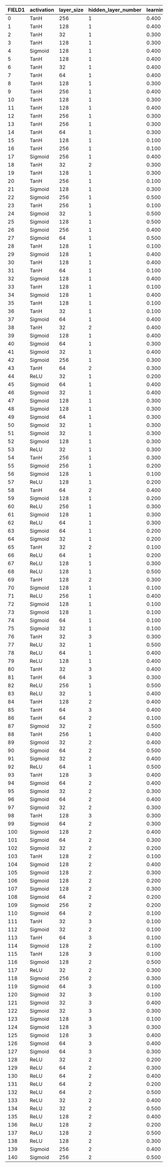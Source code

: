 |FIELD1 |activation|layer_size|hidden_layer_number|learning_rate|epochs            |test_accuracy     |train_loss        |train_loss_std|momentum|
|-------|----------|----------|-------------------|-------------|------------------|------------------|------------------|--------------|--------|
|0      |TanH      |256       |1                  |0.400        |20                |0.883             |0.272             |1.579         |0.100   |
|1      |TanH      |128       |1                  |0.400        |20                |0.880             |0.176             |1.016         |0.000   |
|2      |TanH      |32        |1                  |0.300        |20                |0.878             |0.055             |0.309         |0.000   |
|3      |TanH      |128       |1                  |0.300        |20                |0.878             |0.129             |0.742         |0.000   |
|4      |Sigmoid   |128       |1                  |0.400        |20                |0.877             |0.082             |0.472         |0.500   |
|5      |TanH      |128       |1                  |0.400        |20                |0.877             |0.173             |0.994         |0.010   |
|6      |TanH      |32        |1                  |0.400        |20                |0.877             |0.062             |0.349         |0.000   |
|7      |TanH      |64        |1                  |0.400        |20                |0.876             |0.115             |0.663         |0.000   |
|8      |TanH      |128       |1                  |0.300        |20                |0.876             |0.148             |0.859         |0.100   |
|9      |TanH      |256       |1                  |0.400        |20                |0.876             |0.260             |1.496         |0.010   |
|10     |TanH      |128       |1                  |0.300        |20                |0.876             |0.138             |0.799         |0.010   |
|11     |TanH      |128       |1                  |0.400        |20                |0.876             |0.183             |1.065         |0.100   |
|12     |TanH      |256       |1                  |0.300        |20                |0.876             |0.221             |1.284         |0.100   |
|13     |TanH      |256       |1                  |0.300        |20                |0.873             |0.195             |1.131         |0.010   |
|14     |TanH      |64        |1                  |0.300        |20                |0.873             |0.085             |0.490         |0.000   |
|15     |TanH      |128       |1                  |0.100        |20                |0.872             |0.089             |0.516         |0.500   |
|16     |TanH      |256       |1                  |0.100        |20                |0.868             |0.135             |0.777         |0.500   |
|17     |Sigmoid   |256       |1                  |0.400        |20                |0.867             |0.114             |0.664         |0.500   |
|18     |TanH      |32        |2                  |0.300        |20                |0.865             |0.057             |0.304         |0.000   |
|19     |TanH      |128       |1                  |0.300        |20                |0.864             |0.258             |1.482         |0.500   |
|20     |TanH      |256       |1                  |0.100        |20                |0.859             |0.072             |0.406         |0.100   |
|21     |Sigmoid   |128       |1                  |0.300        |20                |0.857             |0.074             |0.421         |0.500   |
|22     |Sigmoid   |256       |1                  |0.500        |20                |0.857             |0.095             |0.544         |0.000   |
|23     |TanH      |256       |1                  |0.100        |20                |0.850             |0.069             |0.388         |0.010   |
|24     |Sigmoid   |32        |1                  |0.500        |20                |0.848             |0.060             |0.328         |0.000   |
|25     |Sigmoid   |128       |1                  |0.500        |20                |0.847             |0.068             |0.384         |0.000   |
|26     |Sigmoid   |256       |1                  |0.400        |20                |0.847             |0.081             |0.458         |0.000   |
|27     |Sigmoid   |64        |1                  |0.500        |20                |0.845             |0.064             |0.352         |0.000   |
|28     |TanH      |128       |1                  |0.100        |20                |0.843             |0.059             |0.326         |0.100   |
|29     |Sigmoid   |128       |1                  |0.400        |20                |0.842             |0.067             |0.370         |0.000   |
|30     |TanH      |128       |1                  |0.400        |20                |0.841             |0.364             |2.063         |0.500   |
|31     |TanH      |64        |1                  |0.100        |20                |0.841             |0.058             |0.309         |0.000   |
|32     |Sigmoid   |128       |1                  |0.400        |20                |0.840             |0.068             |0.379         |0.100   |
|33     |TanH      |128       |1                  |0.100        |20                |0.839             |0.058             |0.318         |0.000   |
|34     |Sigmoid   |128       |1                  |0.400        |20                |0.835             |0.066             |0.364         |0.010   |
|35     |TanH      |128       |1                  |0.100        |20                |0.834             |0.057             |0.313         |0.010   |
|36     |TanH      |32        |1                  |0.100        |20                |0.832             |0.062             |0.321         |0.000   |
|37     |Sigmoid   |64        |1                  |0.400        |20                |0.832             |0.061             |0.331         |0.000   |
|38     |TanH      |32        |2                  |0.400        |20                |0.832             |0.067             |0.354         |0.000   |
|39     |Sigmoid   |128       |1                  |0.400        |20                |0.826             |0.066             |0.366         |0.000   |
|40     |Sigmoid   |64        |1                  |0.300        |20                |0.824             |0.063             |0.330         |0.000   |
|41     |Sigmoid   |32        |1                  |0.400        |20                |0.823             |0.063             |0.333         |0.000   |
|42     |Sigmoid   |256       |1                  |0.300        |20                |0.821             |0.081             |0.443         |0.000   |
|43     |TanH      |64        |2                  |0.300        |20                |0.821             |0.106             |0.579         |0.000   |
|44     |ReLU      |32        |1                  |0.200        |20                |0.820             |3.188             |18.502        |0.000   |
|45     |Sigmoid   |64        |1                  |0.400        |20                |0.819             |0.062             |0.336         |0.000   |
|46     |Sigmoid   |32        |1                  |0.400        |20                |0.817             |0.066             |0.348         |0.000   |
|47     |Sigmoid   |128       |1                  |0.300        |20                |0.816             |0.069             |0.368         |0.000   |
|48     |Sigmoid   |128       |1                  |0.300        |20                |0.811             |0.065             |0.353         |0.100   |
|49     |Sigmoid   |64        |1                  |0.300        |20                |0.807             |0.065             |0.340         |0.000   |
|50     |Sigmoid   |32        |1                  |0.300        |20                |0.807             |0.069             |0.353         |0.000   |
|51     |Sigmoid   |32        |1                  |0.300        |20                |0.805             |0.067             |0.345         |0.000   |
|52     |Sigmoid   |128       |1                  |0.300        |20                |0.804             |0.070             |0.373         |0.000   |
|53     |ReLU      |32        |1                  |0.300        |20                |0.802             |1.787             |10.544        |0.000   |
|54     |TanH      |256       |1                  |0.300        |20                |0.801             |0.777             |4.196         |0.500   |
|55     |Sigmoid   |256       |1                  |0.200        |20                |0.800             |0.075             |0.392         |0.000   |
|56     |Sigmoid   |128       |1                  |0.100        |20                |0.798             |0.068             |0.346         |0.500   |
|57     |ReLU      |128       |1                  |0.200        |20                |0.798             |3.065             |17.695        |0.000   |
|58     |TanH      |64        |2                  |0.400        |20                |0.796             |0.178             |0.981         |0.000   |
|59     |Sigmoid   |128       |1                  |0.200        |20                |0.789             |0.071             |0.357         |0.000   |
|60     |ReLU      |256       |1                  |0.300        |20                |0.786             |2.210             |12.988        |0.000   |
|61     |Sigmoid   |128       |1                  |0.300        |20                |0.785             |0.066             |0.353         |0.010   |
|62     |ReLU      |64        |1                  |0.300        |20                |0.782             |2.496             |14.676        |0.000   |
|63     |Sigmoid   |64        |1                  |0.200        |20                |0.775             |0.082             |0.411         |0.000   |
|64     |Sigmoid   |32        |1                  |0.200        |20                |0.774             |0.079             |0.375         |0.000   |
|65     |TanH      |32        |2                  |0.100        |20                |0.773             |0.081             |0.380         |0.000   |
|66     |ReLU      |64        |1                  |0.200        |20                |0.765             |2.217             |12.998        |0.000   |
|67     |ReLU      |128       |1                  |0.300        |20                |0.750             |2.667             |15.538        |0.000   |
|68     |ReLU      |128       |1                  |0.500        |20                |0.749             |2.107             |12.378        |0.000   |
|69     |TanH      |128       |2                  |0.300        |20                |0.748             |0.256             |1.374         |0.000   |
|70     |Sigmoid   |128       |1                  |0.100        |20                |0.748             |0.084             |0.381         |0.010   |
|71     |ReLU      |256       |1                  |0.400        |20                |0.746             |2.527             |14.627        |0.000   |
|72     |Sigmoid   |128       |1                  |0.100        |20                |0.740             |0.087             |0.407         |0.100   |
|73     |Sigmoid   |128       |1                  |0.100        |20                |0.733             |0.091             |0.419         |0.000   |
|74     |Sigmoid   |64        |1                  |0.100        |20                |0.722             |0.097             |0.444         |0.000   |
|75     |Sigmoid   |32        |1                  |0.100        |20                |0.716             |0.100             |0.443         |0.000   |
|76     |TanH      |32        |3                  |0.300        |20                |0.704             |0.098             |0.440         |0.000   |
|77     |ReLU      |32        |1                  |0.500        |20                |0.694             |1.902             |11.239        |0.000   |
|78     |ReLU      |64        |1                  |0.400        |20                |0.682             |1.765             |10.282        |0.000   |
|79     |ReLU      |128       |1                  |0.400        |20                |0.676             |2.351             |13.764        |0.000   |
|80     |TanH      |32        |3                  |0.400        |20                |0.670             |0.106             |0.485         |0.000   |
|81     |TanH      |64        |3                  |0.300        |20                |0.665             |0.141             |0.655         |0.000   |
|82     |ReLU      |256       |1                  |0.500        |20                |0.654             |3.511             |19.957        |0.000   |
|83     |ReLU      |32        |1                  |0.400        |20                |0.640             |1.215             |7.202         |0.000   |
|84     |TanH      |128       |2                  |0.400        |20                |0.637             |0.371             |1.905         |0.000   |
|85     |TanH      |64        |3                  |0.400        |20                |0.609             |0.206             |0.997         |0.000   |
|86     |TanH      |64        |2                  |0.100        |20                |0.580             |0.139             |0.546         |0.000   |
|87     |Sigmoid   |32        |2                  |0.500        |20                |0.575             |0.141             |0.567         |0.000   |
|88     |TanH      |256       |1                  |0.400        |20                |0.529             |3.390             |14.945        |0.500   |
|89     |Sigmoid   |32        |2                  |0.400        |20                |0.477             |0.152             |0.578         |0.000   |
|90     |Sigmoid   |64        |2                  |0.500        |20                |0.446             |0.175             |0.672         |0.000   |
|91     |Sigmoid   |32        |2                  |0.400        |20                |0.436             |0.169             |0.604         |0.000   |
|92     |ReLU      |64        |1                  |0.500        |20                |0.427             |0.717             |4.025         |0.000   |
|93     |TanH      |128       |3                  |0.400        |20                |0.402             |0.492             |2.095         |0.000   |
|94     |Sigmoid   |64        |2                  |0.400        |20                |0.393             |0.190             |0.667         |0.000   |
|95     |Sigmoid   |32        |2                  |0.300        |20                |0.378             |0.179             |0.607         |0.000   |
|96     |Sigmoid   |64        |2                  |0.400        |20                |0.365             |0.191             |0.671         |0.000   |
|97     |Sigmoid   |32        |2                  |0.300        |20                |0.354             |0.185             |0.621         |0.000   |
|98     |TanH      |128       |3                  |0.300        |20                |0.335             |0.257             |0.955         |0.000   |
|99     |Sigmoid   |64        |2                  |0.300        |20                |0.328             |0.196             |0.655         |0.000   |
|100    |Sigmoid   |128       |2                  |0.400        |20                |0.313             |0.349             |1.283         |0.000   |
|101    |Sigmoid   |64        |2                  |0.300        |20                |0.311             |0.200             |0.657         |0.000   |
|102    |Sigmoid   |32        |2                  |0.200        |20                |0.289             |0.199             |0.637         |0.000   |
|103    |TanH      |128       |2                  |0.100        |20                |0.281             |0.204             |0.660         |0.000   |
|104    |Sigmoid   |128       |2                  |0.400        |20                |0.278             |0.360             |1.324         |0.000   |
|105    |Sigmoid   |128       |2                  |0.300        |20                |0.264             |0.250             |0.859         |0.000   |
|106    |Sigmoid   |128       |2                  |0.200        |20                |0.262             |0.217             |0.704         |0.000   |
|107    |Sigmoid   |128       |2                  |0.300        |20                |0.260             |0.255             |0.878         |0.000   |
|108    |Sigmoid   |64        |2                  |0.200        |20                |0.250             |0.212             |0.670         |0.000   |
|109    |Sigmoid   |256       |2                  |0.200        |20                |0.236             |0.462             |1.623         |0.000   |
|110    |Sigmoid   |64        |2                  |0.100        |20                |0.228             |0.213             |0.662         |0.000   |
|111    |TanH      |32        |3                  |0.100        |20                |0.226             |0.212             |0.657         |0.000   |
|112    |Sigmoid   |32        |2                  |0.100        |20                |0.202             |0.214             |0.660         |0.000   |
|113    |TanH      |64        |3                  |0.100        |20                |0.200             |0.220             |0.674         |0.000   |
|114    |Sigmoid   |128       |2                  |0.100        |20                |0.197             |0.220             |0.678         |0.000   |
|115    |TanH      |128       |3                  |0.100        |20                |0.189             |0.225             |0.692         |0.000   |
|116    |Sigmoid   |128       |2                  |0.500        |20                |0.154             |0.968             |3.313         |0.000   |
|117    |ReLU      |32        |2                  |0.300        |20                |0.115             |0.231             |0.696         |0.000   |
|118    |Sigmoid   |256       |2                  |0.300        |20                |0.115             |1.973             |6.337         |0.000   |
|119    |Sigmoid   |64        |3                  |0.100        |20                |0.115             |0.233             |0.704         |0.000   |
|120    |Sigmoid   |32        |3                  |0.100        |20                |0.115             |0.232             |0.697         |0.000   |
|121    |Sigmoid   |32        |3                  |0.400        |20                |0.115             |0.236             |0.715         |0.000   |
|122    |Sigmoid   |32        |3                  |0.300        |20                |0.115             |0.235             |0.710         |0.000   |
|123    |Sigmoid   |128       |3                  |0.100        |20                |0.115             |0.236             |0.715         |0.000   |
|124    |Sigmoid   |128       |3                  |0.300        |20                |0.115             |1.122             |3.623         |0.000   |
|125    |Sigmoid   |128       |3                  |0.400        |20                |0.115             |1.790             |5.716         |0.000   |
|126    |Sigmoid   |64        |3                  |0.400        |20                |0.115             |0.252             |0.777         |0.000   |
|127    |Sigmoid   |64        |3                  |0.300        |20                |0.115             |0.240             |0.730         |0.000   |
|128    |ReLU      |32        |2                  |0.200        |20                |0.115             |0.240             |0.747         |0.000   |
|129    |ReLU      |64        |2                  |0.300        |20                |0.101             |                  |              |0.000   |
|130    |ReLU      |64        |2                  |0.400        |20                |0.101             |                  |              |0.000   |
|131    |ReLU      |64        |2                  |0.200        |20                |0.101             |28.987            |99.073        |0.000   |
|132    |ReLU      |64        |2                  |0.500        |20                |0.101             |                  |              |0.000   |
|133    |ReLU      |32        |2                  |0.400        |20                |0.101             |                  |              |0.000   |
|134    |ReLU      |32        |2                  |0.500        |20                |0.101             |                  |              |0.000   |
|135    |ReLU      |128       |2                  |0.400        |20                |0.101             |                  |              |0.000   |
|136    |ReLU      |128       |2                  |0.200        |20                |0.101             |                  |              |0.000   |
|137    |ReLU      |128       |2                  |0.500        |20                |0.099             |36.358            |118.086       |0.000   |
|138    |ReLU      |128       |2                  |0.300        |20                |0.099             |36.479            |118.942       |0.000   |
|139    |Sigmoid   |256       |2                  |0.400        |20                |0.097             |2.402             |7.782         |0.000   |
|140    |Sigmoid   |256       |2                  |0.500        |20                |0.094             |2.593             |8.380         |0.000   |
